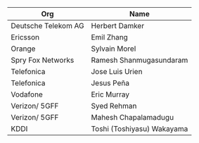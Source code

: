 | Org                    | Name                                                |
| -----------------------| ----------------------------------------------------|
| Deutsche Telekom AG | Herbert Damker |
| Ericsson | Emil Zhang |
| Orange | Sylvain Morel |
| Spry Fox Networks | Ramesh Shanmugasundaram |
| Telefonica | Jose Luis Urien |
| Telefonica | Jesus Peña| 
| Vodafone | Eric Murray |
| Verizon/ 5GFF| Syed Rehman |
| Verizon/ 5GFF| Mahesh Chapalamadugu |
| KDDI | Toshi (Toshiyasu) Wakayama |
